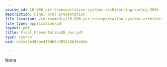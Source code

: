 ```yaml
---
course_id: 16-886-air-transportation-systems-architecting-spring-2004
description: Final oral presentation.
file_location: /coursemedia/16-886-air-transportation-systems-architecting-spring-2004/cb1ec3b484be4f0d63c709233b45ebbb_Final_Presentation2B_rev.pdf
file_type: application/pdf
layout: pdf
title: Final_Presentation2B_rev.pdf
type: course
uid: cb1ec3b484be4f0d63c709233b45ebbb

---
```

None